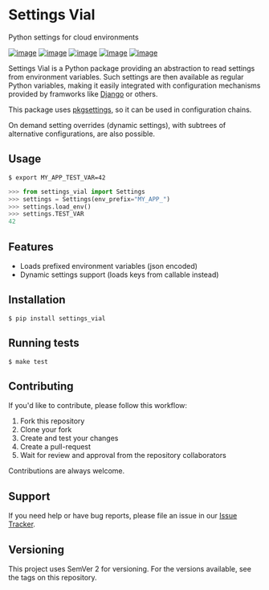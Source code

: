 # Settings Vial

Python settings for cloud environments

[![image](https://api.travis-ci.com/kpn/settings-vial.svg?branch=master)](https://travis-ci.com/kpn/settings-vial?branch=master)
[![image](https://img.shields.io/codecov/c/github/kpn/settings-vial/master.svg)](https://codecov.io/github/kpn/settings-vial?branch=master)
[![image](https://img.shields.io/pypi/v/settings-vial)](https://pypi.python.org/pypi/settings-vial)
[![image](https://readthedocs.org/projects/settings-vial/badge/?version=latest)](https://settings-vial.readthedocs.org/en/latest/?badge=latest)
[![image](https://img.shields.io/badge/code%20style-black-000000.svg)]()

Settings Vial is a Python package providing an abstraction to read settings from environment variables. Such settings are then available as regular
Python variables, making it easily integrated with configuration mechanisms provided by framworks like [Django](https://docs.djangoproject.com/en/2.2/topics/settings/) or others.

This package uses [pkgsettings](https://github.com/kpn-digital/py-pkgsettings), so it can be used in configuration chains.

On demand setting overrides (dynamic settings), with subtrees of alternative configurations, are also possible.



## Usage

``` shell
$ export MY_APP_TEST_VAR=42
```


``` python
>>> from settings_vial import Settings
>>> settings = Settings(env_prefix="MY_APP_")
>>> settings.load_env()
>>> settings.TEST_VAR
42
```

## Features

- Loads prefixed environment variables (json encoded)
- Dynamic settings support (loads keys from callable instead)


## Installation

```shell
$ pip install settings_vial
```

## Running tests

```shell
$ make test
```

## Contributing

If you'd like to contribute, please follow this workflow:

1. Fork this repository
2. Clone your fork
3. Create and test your changes
4. Create a pull-request
5. Wait for review and approval from the repository collaborators

Contributions are always welcome.

## Support

If you need help or have bug reports, please file an issue in our [Issue Tracker](../../../issues).

## Versioning

This project uses SemVer 2 for versioning. For the versions available, see the tags on this repository.
